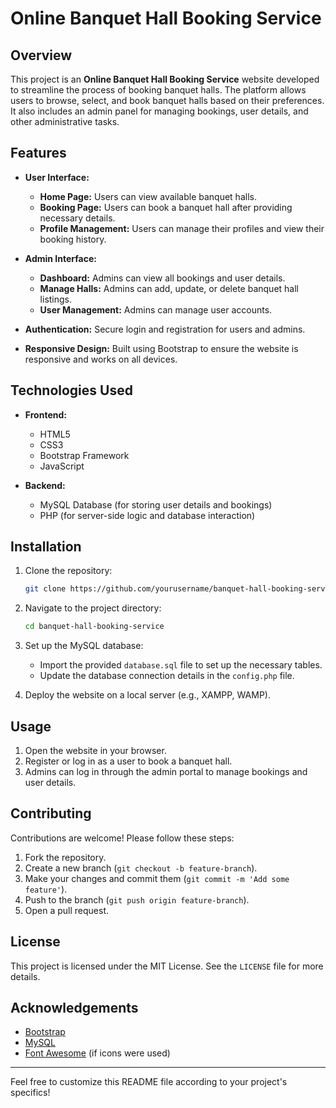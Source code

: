 
# Online Banquet Hall Booking Service

## Overview

This project is an **Online Banquet Hall Booking Service** website developed to streamline the process of booking banquet halls. The platform allows users to browse, select, and book banquet halls based on their preferences. It also includes an admin panel for managing bookings, user details, and other administrative tasks.

## Features

- **User Interface:**
  - **Home Page:** Users can view available banquet halls.
  - **Booking Page:** Users can book a banquet hall after providing necessary details.
  - **Profile Management:** Users can manage their profiles and view their booking history.

- **Admin Interface:**
  - **Dashboard:** Admins can view all bookings and user details.
  - **Manage Halls:** Admins can add, update, or delete banquet hall listings.
  - **User Management:** Admins can manage user accounts.

- **Authentication:** Secure login and registration for users and admins.
  
- **Responsive Design:** Built using Bootstrap to ensure the website is responsive and works on all devices.

## Technologies Used

- **Frontend:**
  - HTML5
  - CSS3
  - Bootstrap Framework
  - JavaScript
  
- **Backend:**
  - MySQL Database (for storing user details and bookings)
  - PHP (for server-side logic and database interaction)

## Installation

1. Clone the repository:
   ```bash
   git clone https://github.com/yourusername/banquet-hall-booking-service.git
   ```
2. Navigate to the project directory:
   ```bash
   cd banquet-hall-booking-service
   ```
3. Set up the MySQL database:
   - Import the provided `database.sql` file to set up the necessary tables.
   - Update the database connection details in the `config.php` file.

4. Deploy the website on a local server (e.g., XAMPP, WAMP).

## Usage

1. Open the website in your browser.
2. Register or log in as a user to book a banquet hall.
3. Admins can log in through the admin portal to manage bookings and user details.

## Contributing

Contributions are welcome! Please follow these steps:

1. Fork the repository.
2. Create a new branch (`git checkout -b feature-branch`).
3. Make your changes and commit them (`git commit -m 'Add some feature'`).
4. Push to the branch (`git push origin feature-branch`).
5. Open a pull request.

## License

This project is licensed under the MIT License. See the `LICENSE` file for more details.

## Acknowledgements

- [Bootstrap](https://getbootstrap.com/)
- [MySQL](https://www.mysql.com/)
- [Font Awesome](https://fontawesome.com/) (if icons were used)

---

Feel free to customize this README file according to your project's specifics!
